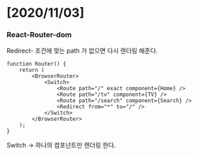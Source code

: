 # [2020/11/03]



### React-Router-dom



Redirect- 조건에 맞는 path 가 없으면 다시 렌더링 해준다. 



```react
function Router() {
    return (
        <BrowserRouter>
            <Switch>
                <Route path="/" exact component={Home} />
                <Route path="/tv" component={TV} />
                <Route path="/search" component={Search} />
                <Redirect from="*" to="/" />
            </Switch>
        </BrowserRouter>
    );
}
```









Switch -> 하나의 컴포넌트만 렌더링 한다.  